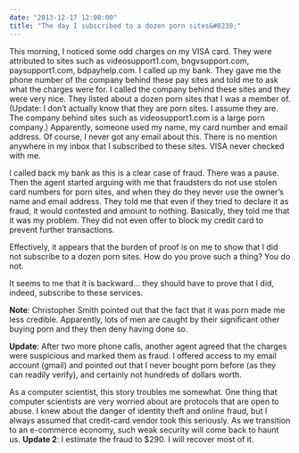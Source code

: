 ```yaml
---
date: "2013-12-17 12:00:00"
title: "The day I subscribed to a dozen porn sites&#8230;"
---
```




This morning, I noticed some odd charges on my VISA card. They were attributed to sites such as videosupport1.com, bngvsupport.com, paysupport1.com, bdpayhelp.com. I called up my bank. They gave me the phone number of the company behind these pay sites and told me to ask what the charges were for.
I called the company behind these sites and they were very nice. They listed about a dozen porn sites that I was a member of. (Update: I don&rsquo;t actually know that they are porn sites. I assume they are. The company behind sites such as videosupport1.com is a large porn company.) Apparently, someone used my name, my card number and email address.
Of course, I never got any email about this. There is no mention anywhere in my inbox that I subscribed to these sites. VISA never checked with me.

I called back my bank as this is a clear case of fraud. There was a pause. Then the agent started arguing with me that fraudsters do not use stolen card numbers for porn sites, and when they do they never use the owner&rsquo;s name and email address. They told me that even if they tried to declare it as fraud, it would contested and amount to nothing. Basically, they told me that it was my problem. They did not even offer to block my credit card to prevent further transactions.

Effectively, it appears that the burden of proof is on me to show that I did not subscribe to a dozen porn sites. How do you prove such a thing? You do not.

It seems to me that it is backward&hellip; they should have to prove that I did, indeed, subscribe to these services.

__Note__: Christopher Smith pointed out that the fact that it was porn made me less credible. Apparently, lots of men are caught by their significant other buying porn and they then deny having done so.

__Update__: After two more phone calls, another agent agreed that the charges were suspicious and marked them as fraud. I offered access to my email account (gmail) and pointed out that I never bought porn before (as they can readily verify), and certainly not hundreds of dollars worth.

As a computer scientist, this story troubles me somewhat. One thing that computer scientists are very worried about are protocols that are open to abuse. I knew about the danger of identity theft and online fraud, but I always assumed that credit-card vendor took this seriously. As we transition to an e-commerce economy, such weak security will come back to haunt us.
__Update 2__: I estimate the fraud to $290. I will recover most of it.

